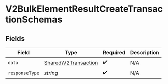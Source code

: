 # V2BulkElementResultCreateTransactionSchemas


## Fields

| Field                                                        | Type                                                         | Required                                                     | Description                                                  |
| ------------------------------------------------------------ | ------------------------------------------------------------ | ------------------------------------------------------------ | ------------------------------------------------------------ |
| `data`                                                       | [Shared\V2Transaction](../../Models/Shared/V2Transaction.md) | :heavy_check_mark:                                           | N/A                                                          |
| `responseType`                                               | *string*                                                     | :heavy_check_mark:                                           | N/A                                                          |
